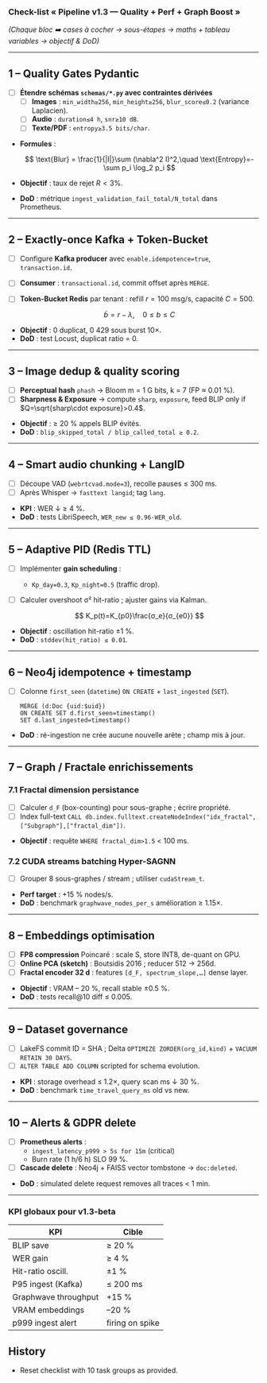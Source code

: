 ### Check-list « Pipeline v1.3 — Quality + Perf + Graph Boost »

*(Chaque bloc ➡️ cases à cocher → sous-étapes → maths + tableau variables → objectif & DoD)*

---

## 1 – Quality Gates Pydantic

* [ ] **Étendre schémas `schemas/*.py` avec contraintes dérivées**
  * [ ] **Images** : `min_width≥256`, `min_height≥256`, `blur_score≤0.2` (variance Laplacien).
  * [ ] **Audio** : `duration≤4 h`, `snr≥10 dB`.
  * [ ] **Texte/PDF** : `entropy≥3.5 bits/char`.
* **Formules** :

  $$
    \text{Blur} = \frac{1}{|I|}\sum (\nabla^2 I)^2,\quad
    \text{Entropy}=-\sum p_i \log_2 p_i
  $$
* **Objectif** : taux de rejet $R<3\%$.
* **DoD** : métrique `ingest_validation_fail_total/N_total` dans Prometheus.

---

## 2 – Exactly-once Kafka + Token-Bucket

* [ ] Configure **Kafka producer** avec `enable.idempotence=true`, `transaction.id`.
* [ ] **Consumer** : `transactional.id`, commit offset après `MERGE`.
* [ ] **Token-Bucket Redis** par tenant : refill $r=100$ msg/s, capacité $C=500$.

  $$
    \dot b = r - \lambda,\quad 0 \le b \le C
  $$
* **Objectif** : 0 duplicat, 0 429 sous burst 10×.
* **DoD** : test Locust, duplicat ratio = 0.

---

## 3 – Image dedup & quality scoring

* [ ] **Perceptual hash** `phash` → Bloom m = 1 G bits, k = 7 (FP ≈ 0.01 %).
* [ ] **Sharpness & Exposure** → compute `sharp`, `exposure`, feed BLIP only if $Q=\sqrt{sharp\cdot exposure}>0.4$.
* **Objectif** : ≥ 20 % appels BLIP évités.
* **DoD** : `blip_skipped_total / blip_called_total ≥ 0.2`.

---

## 4 – Smart audio chunking + LangID

* [ ] Découpe VAD (`webrtcvad.mode=3`), recolle pauses ≤ 300 ms.
* [ ] Après Whisper → `fasttext langid`; tag `lang`.
* **KPI** : WER ↓ ≥ 4 %.
* **DoD** : tests LibriSpeech, `WER_new ≤ 0.96·WER_old`.

---

## 5 – Adaptive PID (Redis TTL)

* [ ] Implémenter **gain scheduling** :
  * `Kp_day=0.3`, `Kp_night=0.5` (traffic drop).
* [ ] Calculer overshoot σ² hit-ratio ; ajuster gains via Kalman.

  $$
    K_p(t)=K_{p0}\frac{σ_e}{σ_{e0}}
  $$
* **Objectif** : oscillation hit-ratio ±1 %.
* **DoD** : `stddev(hit_ratio) ≤ 0.01`.

---

## 6 – Neo4j idempotence + timestamp

* [ ] Colonne `first_seen` (`datetime`) `ON CREATE` + `last_ingested` (`SET`).

  ```cypher
  MERGE (d:Doc {uid:$uid})
  ON CREATE SET d.first_seen=timestamp()
  SET d.last_ingested=timestamp()
  ```
* **DoD** : ré-ingestion ne crée aucune nouvelle arête ; champ mis à jour.

---

## 7 – Graph / Fractale enrichissements

### 7.1  Fractal dimension persistance

* [ ] Calculer `d_F` (box-counting) pour sous-graphe ; écrire propriété.
* [ ] Index full-text `CALL db.index.fulltext.createNodeIndex("idx_fractal",["Subgraph"],["fractal_dim"])`.
* **Objectif** : requête `WHERE fractal_dim>1.5` < 100 ms.

### 7.2  CUDA streams batching Hyper-SAGNN

* [ ] Grouper 8 sous-graphes / stream ; utiliser `cudaStream_t`.
* **Perf target** : +15 % nodes/s.
* **DoD** : benchmark `graphwave_nodes_per_s` amélioration ≥ 1.15×.

---

## 8 – Embeddings optimisation

* [ ] **FP8 compression** Poincaré : scale S, store INT8, de-quant on GPU.
* [ ] **Online PCA (sketch)** : Boutsidis 2016 ; reducer 512 → 256d.
* [ ] **Fractal encoder 32 d** : features `[d_F, spectrum_slope,…]` dense layer.
* **Objectif** : VRAM – 20 %, recall stable ±0.5 %.
* **DoD** : tests recall@10 diff ≤ 0.005.

---

## 9 – Dataset governance

* [ ] LakeFS commit ID = SHA ; Delta `OPTIMIZE ZORDER(org_id,kind)` + `VACUUM RETAIN 30 DAYS`.
* [ ] `ALTER TABLE ADD COLUMN` scripted for schema evolution.
* **KPI** : storage overhead ≤ 1.2×, query scan ms ↓ 30 %.
* **DoD** : benchmark `time_travel_query_ms` old vs new.

---

## 10 – Alerts & GDPR delete

* [ ] **Prometheus alerts** :
  * `ingest_latency_p999 > 5s for 15m` (critical)
  * Burn rate (1 h/6 h) SLO 99 %.
* [ ] **Cascade delete** : Neo4j + FAISS vector tombstone → `doc:deleted`.
* **DoD** : simulated delete request removes all traces < 1 min.

---

### KPI globaux pour v1.3-beta

| KPI                  | Cible           |
| -------------------- | --------------- |
| BLIP save            | ≥ 20 %          |
| WER gain             | ≥ 4 %           |
| Hit-ratio oscill.    | ±1 %            |
| P95 ingest (Kafka)   | ≤ 200 ms        |
| Graphwave throughput | +15 %           |
| VRAM embeddings      | –20 %           |
| p999 ingest alert    | firing on spike |

## History

- Reset checklist with 10 task groups as provided.
